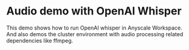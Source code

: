 # Audio demo with OpenAI Whisper

This demo shows how to run OpenAI whisper in Anyscale Workspace.  
And also demos the cluster environment with audio processing related dependencies like ffmpeg.  

